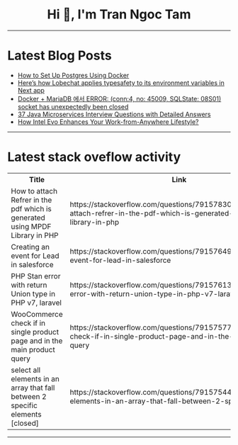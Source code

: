 <h1 align="center">Hi 👋, I'm Tran Ngoc Tam</h1>

---

# Latest Blog Posts 
<!-- BLOG-POST-LIST:START -->
- [How to Set Up Postgres Using Docker](https://dev.to/bytebase/how-to-set-up-postgres-using-docker-c1d)
- [Here’s how Lobechat applies typesafety to its environment variables in Next app](https://dev.to/thinkthroo/heres-how-lobechat-applies-typesafety-to-its-environment-variables-in-next-app-230m)
- [Docker + MariaDB 에서 ERROR: &lpar;conn:4, no: 45009, SQLState: 08S01&rpar; socket has unexpectedly been closed](https://dev.to/__aa3e4bc832ba7032bfa3/docker-mariadb-eseo-error-conn4-no-45009-sqlstate-08s01-socket-has-unexpectedly-been-closed-2ln3)
- [37 Java Microservices Interview Questions with Detailed Answers](https://dev.to/gameon_gameover_8f18dbb85/37-java-microservices-interview-questions-with-detailed-answers-528)
- [How Intel Evo Enhances Your Work-from-Anywhere Lifestyle?](https://dev.to/trammygombez/how-intel-evo-enhances-your-work-from-anywhere-lifestyle-1lp0)
<!-- BLOG-POST-LIST:END -->

---

# Latest stack oveflow activity
<table>
  <tr><th>Title</th><th>Link</th></tr>
  <!-- STACKOVERFLOW:START --><tr><td>How to attach Refrer in the pdf which is generated using MPDF Library in PHP</td><td>https://stackoverflow.com/questions/79157830/how-to-attach-refrer-in-the-pdf-which-is-generated-using-mpdf-library-in-php</td></tr><tr><td>Creating an event for Lead in salesforce</td><td>https://stackoverflow.com/questions/79157649/creating-an-event-for-lead-in-salesforce</td></tr><tr><td>PHP Stan error with return Union type in PHP v7, laravel</td><td>https://stackoverflow.com/questions/79157613/php-stan-error-with-return-union-type-in-php-v7-laravel</td></tr><tr><td>WooCommerce check if in single product page and in the main product query</td><td>https://stackoverflow.com/questions/79157577/woocommerce-check-if-in-single-product-page-and-in-the-main-product-query</td></tr><tr><td>select all elements in an array that fall between 2 specific elements [closed]</td><td>https://stackoverflow.com/questions/79157544/select-all-elements-in-an-array-that-fall-between-2-specific-elements</td></tr><!-- STACKOVERFLOW:END -->
</table>

---


